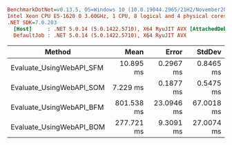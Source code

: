 ``` ini

BenchmarkDotNet=v0.13.5, OS=Windows 10 (10.0.19044.2965/21H2/November2021Update)
Intel Xeon CPU E5-1620 0 3.60GHz, 1 CPU, 8 logical and 4 physical cores
.NET SDK=7.0.203
  [Host]     : .NET 5.0.14 (5.0.1422.5710), X64 RyuJIT AVX [AttachedDebugger]
  DefaultJob : .NET 5.0.14 (5.0.1422.5710), X64 RyuJIT AVX


```
|                   Method |       Mean |      Error |     StdDev |
|------------------------- |-----------:|-----------:|-----------:|
| Evaluate_UsingWebAPI_SFM |  10.895 ms |  0.2967 ms |  0.8465 ms |
| Evaluate_UsingWebAPI_SOM |   7.229 ms |  0.1877 ms |  0.5475 ms |
| Evaluate_UsingWebAPI_BFM | 801.538 ms | 23.0946 ms | 67.0018 ms |
| Evaluate_UsingWebAPI_BOM | 277.721 ms |  9.3091 ms | 27.0074 ms |
